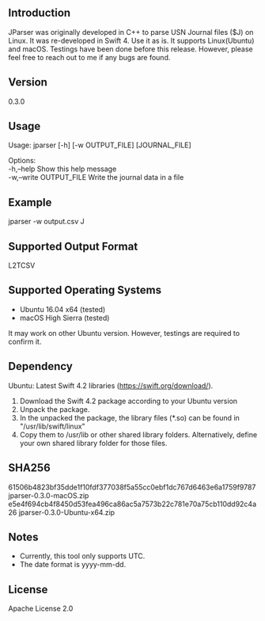 

## Introduction

JParser was originally developed in C++ to parse USN Journal files ($J) on Linux. It was re-developed in Swift 4. Use it as is. It supports Linux(Ubuntu) and macOS. Testings have been done before this release. However, please feel free to reach out to me if any bugs are found.

## Version
0.3.0

## Usage
Usage: jparser [-h] [-w OUTPUT_FILE] [JOURNAL_FILE]

Options:  
-h,–help Show this help message  
-w,–write OUTPUT_FILE Write the journal data in a file

## Example
jparser -w output.csv J

## Supported Output Format
L2TCSV

## Supported Operating Systems
* Ubuntu 16.04 x64 (tested)
* macOS High Sierra (tested)

It may work on other Ubuntu version. However, testings are required to confirm it.

## Dependency
Ubuntu: Latest Swift 4.2 libraries (https://swift.org/download/).

1. Download the Swift 4.2 package according to your Ubuntu version
2. Unpack the package.
3. In the unpacked the package, the library files (\*.so) can be found in "/usr/lib/swift/linux"
4. Copy them to /usr/lib or other shared library folders. Alternatively, define your own shared library folder for those files.

## SHA256
61506b4823bf35dde1f10fdf377038f5a55cc0ebf1dc767d6463e6a1759f9787  jparser-0.3.0-macOS.zip
e5e4f694cb4f8450d53fea496ca86ac5a7573b22c781e70a75cb110dd92c4a26  jparser-0.3.0-Ubuntu-x64.zip

## Notes
* Currently, this tool only supports UTC.  
* The date format is yyyy-mm-dd.

## License
Apache License 2.0
